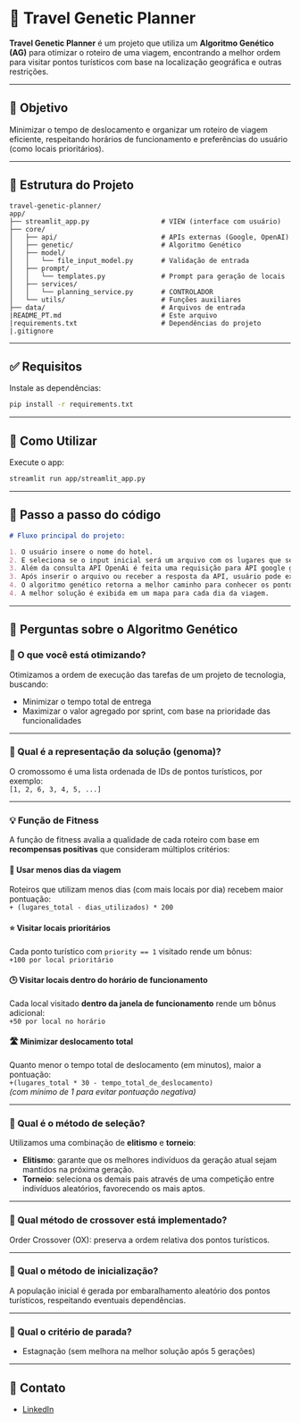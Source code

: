 # 🧬 Travel Genetic Planner

**Travel Genetic Planner** é um projeto que utiliza um **Algoritmo Genético (AG)** para otimizar o roteiro de uma viagem, encontrando a melhor ordem para visitar pontos turísticos com base na localização geográfica e outras restrições.

---

## 🎯 Objetivo

Minimizar o tempo de deslocamento e organizar um roteiro de viagem eficiente, respeitando horários de funcionamento e preferências do usuário (como locais prioritários).

---

## 📁 Estrutura do Projeto

```
travel-genetic-planner/
app/
├── streamlit_app.py                  # VIEW (interface com usuário)
├── core/
│   ├── api/                          # APIs externas (Google, OpenAI)
│   ├── genetic/                      # Algoritmo Genético
│   ├── model/
│   │   └── file_input_model.py       # Validação de entrada
│   ├── prompt/
│   │   └── templates.py              # Prompt para geração de locais
│   ├── services/
│   │   └── planning_service.py       # CONTROLADOR
│   └── utils/                        # Funções auxiliares
├── data/                             # Arquivos de entrada
|README_PT.md                         # Este arquivo
|requirements.txt                     # Dependências do projeto
|.gitignore
```

---

## ✅ Requisitos

Instale as dependências:

```bash
pip install -r requirements.txt
```

---

## 🚀 Como Utilizar

Execute o app:

```bash
streamlit run app/streamlit_app.py
```

---

## 📌 Passo a passo do código

```markdown
# Fluxo principal do projeto:

1. O usuário insere o nome do hotel.
2. E seleciona se o input inicial será um arquivo com os lugares que seja conhecer ou se deseja uma sugestão. Caso selecione sugestão é realizada requsição para API do OpenAI enviando um prompt de pontos turisticos para lugar informado.
3. Além da consulta API OpenAi é feita uma requisição para API google geocoding retorno a latitude e longitude do hotel
3. Após inserir o arquivo ou receber a resposta da API, usuário pode executar o algotimo genético.
4. O algoritmo genético retorna a melhor caminho para conhecer os pontos turisticos.
4. A melhor solução é exibida em um mapa para cada dia da viagem.
```

---

## 🧠 Perguntas sobre o Algoritmo Genético

### 🧩 O que você está otimizando?
Otimizamos a ordem de execução das tarefas de um projeto de tecnologia, buscando:
- Minimizar o tempo total de entrega
- Maximizar o valor agregado por sprint, com base na prioridade das funcionalidades

---
### 🧬 Qual é a representação da solução (genoma)?
O cromossomo é uma lista ordenada de IDs de pontos turísticos, por exemplo:  
`[1, 2, 6, 3, 4, 5, ...]`


---
### 💡 Função de Fitness

A função de fitness avalia a qualidade de cada roteiro com base em **recompensas positivas** que consideram múltiplos critérios:

#### 📆 Usar menos dias da viagem  
Roteiros que utilizam menos dias (com mais locais por dia) recebem maior pontuação:  
`+ (lugares_total - dias_utilizados) * 200`

#### ⭐ Visitar locais prioritários  
Cada ponto turístico com `priority == 1` visitado rende um bônus:  
`+100 por local prioritário`

#### 🕒 Visitar locais dentro do horário de funcionamento  
Cada local visitado **dentro da janela de funcionamento** rende um bônus adicional:  
`+50 por local no horário`

#### 🛣️ Minimizar deslocamento total  
Quanto menor o tempo total de deslocamento (em minutos), maior a pontuação:  
`+(lugares_total * 30 - tempo_total_de_deslocamento)`  
*(com mínimo de 1 para evitar pontuação negativa)*

---

### 🎯 Qual é o método de seleção?
Utilizamos uma combinação de **elitismo** e **torneio**:
- **Elitismo**: garante que os melhores indivíduos da geração atual sejam mantidos na próxima geração.
- **Torneio**: seleciona os demais pais através de uma competição entre indivíduos aleatórios, favorecendo os mais aptos.

---

### 🔀 Qual método de crossover está implementado?
Order Crossover (OX): preserva a ordem relativa dos pontos turísticos.

---

### 🧪 Qual o método de inicialização?
A população inicial é gerada por embaralhamento aleatório dos pontos turísticos, respeitando eventuais dependências.

---

### 🛑 Qual o critério de parada?
- Estagnação (sem melhora na melhor solução após 5 gerações)

---

## 📮 Contato
- [LinkedIn](https://www.linkedin.com/in/guilherme-santos-de-oliveira-ba9986161/)
